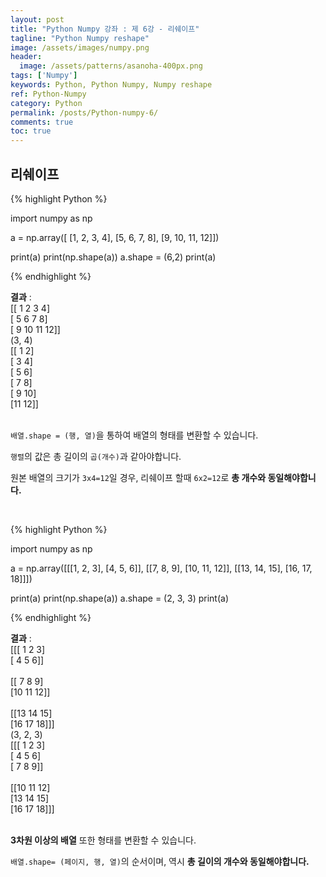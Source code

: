 ```yaml
---
layout: post
title: "Python Numpy 강좌 : 제 6강 - 리쉐이프"
tagline: "Python Numpy reshape"
image: /assets/images/numpy.png
header:
  image: /assets/patterns/asanoha-400px.png
tags: ['Numpy']
keywords: Python, Python Numpy, Numpy reshape
ref: Python-Numpy
category: Python
permalink: /posts/Python-numpy-6/
comments: true
toc: true
---
```


## 리쉐이프

{% highlight Python %}

import numpy as np

a = np.array([
    [1, 2, 3, 4],
    [5, 6, 7, 8],
    [9, 10, 11, 12]])

print(a)
print(np.shape(a))
a.shape = (6,2)
print(a)

{% endhighlight %}

**결과**
:    
[[ 1  2  3  4]<br>
 [ 5  6  7  8]<br>
 [ 9 10 11 12]]<br>
(3, 4)<br>
[[ 1  2]<br>
 [ 3  4]<br>
 [ 5  6]<br>
 [ 7  8]<br>
 [ 9 10]<br>
 [11 12]]<br>
<br>

`배열.shape = (행, 열)`을 통하여 배열의 형태를 변환할 수 있습니다.

`행렬`의 값은 총 길이의 `곱(개수)`과 같아야합니다.

원본 배열의 크기가 `3x4=12`일 경우, 리쉐이프 할때 `6x2=12`로 **총 개수와 동일해야합니다.**

<br>

{% highlight Python %}

import numpy as np

a = np.array([[[1, 2, 3], [4, 5, 6]],
              [[7, 8, 9], [10, 11, 12]],
              [[13, 14, 15], [16, 17, 18]]])

print(a)
print(np.shape(a))
a.shape = (2, 3, 3)
print(a)

{% endhighlight %}

**결과**
:    
[[[ 1  2  3]<br>
  [ 4  5  6]]<br>
<br>
 [[ 7  8  9]<br>
  [10 11 12]]<br>
<br>
 [[13 14 15]<br>
  [16 17 18]]]<br>
(3, 2, 3)<br>
[[[ 1  2  3]<br>
  [ 4  5  6]<br>
  [ 7  8  9]]<br>
<br> 
 [[10 11 12]<br>
  [13 14 15]<br>
  [16 17 18]]]<br>
<br>

**3차원 이상의 배열** 또한 형태를 변환할 수 있습니다.

`배열.shape= (페이지, 행, 열)`의 순서이며, 역시 **총 길이의 개수와 동일해야합니다.**
